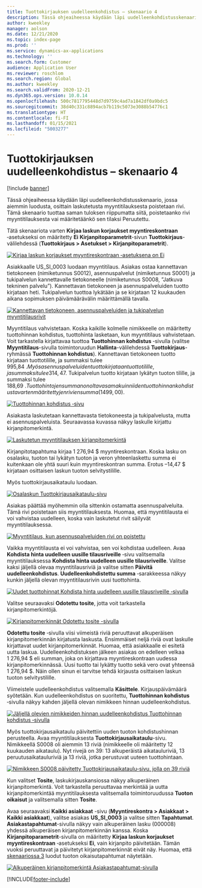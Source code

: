 ```yaml
---
title: Tuottokirjauksen uudelleenkohdistus – skenaario 4
description: Tässä ohjeaiheessa käydään läpi uudelleenkohdistusskenaario, jossa aiemmin luodusta, osittain laskutetusta myyntitilauksesta poistetaan rivi. Tämä skenaario tuottaa saman tuloksen riippumatta siitä, poistetaanko rivi myyntitilauksesta vai määritetäänkö sen tilaksi Peruutettu.
author: kweekley
manager: aolson
ms.date: 12/21/2020
ms.topic: index-page
ms.prod: ''
ms.service: dynamics-ax-applications
ms.technology: ''
ms.search.form: Customer
audience: Application User
ms.reviewer: roschlom
ms.search.region: Global
ms.author: kweekley
ms.search.validFrom: 2020-12-21
ms.dyn365.ops.version: 10.0.14
ms.openlocfilehash: 500c7817795448d7d9759c4ad7a1842df0a9bdc5
ms.sourcegitcommit: 38d40c331c8894acb7b119c5073e3088b54776c1
ms.translationtype: HT
ms.contentlocale: fi-FI
ms.lasthandoff: 01/15/2021
ms.locfileid: "5003277"
---
```

# <a name="revenue-recognition-reallocation--scenario-4"></a>Tuottokirjauksen uudelleenkohdistus – skenaario 4

[!include [banner](../includes/banner.md)]

Tässä ohjeaiheessa käydään läpi uudelleenkohdistusskenaario, jossa aiemmin luodusta, osittain laskutetusta myyntitilauksesta poistetaan rivi. Tämä skenaario tuottaa saman tuloksen riippumatta siitä, poistetaanko rivi myyntitilauksesta vai määritetäänkö sen tilaksi Peruutettu.

Tätä skenaariota varten **Kirjaa laskun korjaukset myyntireskontraan** ‑asetukseksi on määritetty **Ei** **Kirjanpitoparametrit**-sivun **Tuottokirjaus**-välilehdessä (**Tuottokirjaus \> Asetukset \> Kirjanpitoparametrit**).

[![Kirjaa laskun korjaukset myyntireskontraan ‑asetuksena on Ei](./media/37_rev-rec-scenarios.png)](./media/37_rev-rec-scenarios.png)

Asiakkaalle US\_SI\_0003 luodaan myyntitilaus. Asiakas ostaa kannettavan tietokoneen (nimiketunnus S0012), asennuspalvelut (nimiketunnus S0001) ja tukipalvelun kannettavalle tietokoneelle (nimiketunnus S0008, ”Jatkuva tekninen palvelu”). Kannettavan tietokoneen ja asennuspalveluiden tuotto kirjataan heti. Tukipalvelun tuottoa lykätään ja se kirjataan 12 kuukauden aikana sopimuksen päivämäärävälin määrittämällä tavalla.

[![Kannettavan tietokoneen, asennuspalveluiden ja tukipalvelun myyntitilausrivit](./media/38_rev-rec-scenarios.png)](./media/38_rev-rec-scenarios.png)

Myyntitilaus vahvistetaan. Koska kaikille kolmelle nimikkeelle on määritetty tuottohinnan kohdistus, tuottohinta lasketaan, kun myyntitilaus vahvistetaan. Voit tarkastella kirjattavaa tuottoa **Tuottohinnan kohdistus** ‑sivulla (valitse **Myyntitilaus**-sivulla toimintoruudun **Hallinta**-välilehdessä **Tuottokirjaus**-ryhmässä **Tuottohinnan kohdistus**). Kannettavan tietokoneen tuotto kirjataan tuottotilille, ja summaksi tulee 995,84 $. Myös asennuspalveluiden tuotto kirjataan tuottotilille, ja summaksi tulee 314,47 $. Tukipalvelun tuotto kirjataan lykätyn tuoton tilille, ja summaksi tulee 188,69 $. Tuottohintojen summan on oltava sama kuin niiden tuottohinnan kohdistusta varten määritettyjen rivien summa (1 499,00 $).

[![Tuottohinnan kohdistus ‑sivu](./media/39_rev-rec-scenarios.png)](./media/39_rev-rec-scenarios.png)

Asiakasta laskutetaan kannettavasta tietokoneesta ja tukipalvelusta, mutta ei asennuspalveluista. Seuraavassa kuvassa näkyy laskulle kirjattu kirjanpitomerkintä.

[![Laskutetun myyntitilauksen kirjanpitomerkintä](./media/40_rev-rec-scenarios.png)](./media/40_rev-rec-scenarios.png)

Kirjanpitotapahtuma kirjaa 1 276,94 $ myyntireskontraan. Koska lasku on osalasku, tuoton tai lykätyn tuoton ja veron yhteenlaskettu summa ei kuitenkaan ole yhtä suuri kuin myyntireskontran summa. Erotus –14,47 $ kirjataan osittaisen laskun tuoton selvitystilille.

Myös tuottokirjausaikataulu luodaan.

[![Osalaskun Tuottokirjausaikataulu-sivu](./media/41_rev-rec-scenarios.png)](./media/41_rev-rec-scenarios.png)

Asiakas päättää myöhemmin olla sittenkin ostamatta asennuspalveluita. Tämä rivi poistetaan siis myyntitilauksesta. Huomaa, että myyntitilausta ei voi vahvistaa uudelleen, koska vain laskutetut rivit säilyvät myyntitilauksessa.

[![Myyntitilaus, kun asennuspalveluiden rivi on poistettu](./media/42_rev-rec-scenarios.png)](./media/42_rev-rec-scenarios.png)

Vaikka myyntitilausta ei voi vahvistaa, sen voi kohdistaa uudelleen. Avaa **Kohdista hinta uudelleen uusille tilausriveille** ‑sivu valitsemalla myyntitilauksessa **Kohdista hinta uudelleen uusille tilausriveille**. Valitse kaksi jäljellä olevaa myyntitilausriviä ja valitse sitten **Päivitä uudelleenkohdistus**. **Uudelleenkohdistettu summa** ‑sarakkeessa näkyy kunkin jäljellä olevan myyntitilausrivin uusi tuottohinta.

[![Uudet tuottohinnat Kohdista hinta uudelleen uusille tilausriveille ‑sivulla](./media/43_rev-rec-scenarios.png)](./media/43_rev-rec-scenarios.png)

Valitse seuraavaksi **Odotettu tosite**, jotta voit tarkastella kirjanpitomerkintöjä.

[![Kirjanpitomerkinnät Odotettu tosite -sivulla](./media/44_rev-rec-scenarios.png)](./media/44_rev-rec-scenarios.png)

**Odotettu tosite** ‑sivulla viisi viimeistä riviä peruuttavat alkuperäisen kirjanpitomerkinnän kirjatusta laskusta. Ensimmäiset neljä riviä ovat laskulle kirjattavat uudet kirjanpitomerkinnät. Huomaa, että asiakkaalle ei esitetä uutta laskua. Uudelleenkohdistuksen jälkeen asiakas on edelleen velkaa 1 276,94 $ eli summan, joka on kirjattava myyntireskontraan uudessa kirjanpitomerkinnässä. Uusi tuotto tai lykätty tuotto sekä vero ovat yhteensä 1 276,94 $. Näin ollen sinun ei tarvitse tehdä kirjausta osittaisen laskun tuoton selvitystilille.

Viimeistele uudelleenkohdistus valitsemalla **Käsittele**. Kirjauspäivämäärä syötetään. Kun uudelleenkohdistus on suoritettu, **Tuottohinnan kohdistus** ‑sivulla näkyy kahden jäljellä olevan nimikkeen hinnan uudelleenkohdistus.

[![Jäljellä olevien nimikkeiden hinnan uudelleenkohdistus Tuottohinnan kohdistus ‑sivulla](./media/45_rev-rec-scenarios.png)](./media/45_rev-rec-scenarios.png)

Myös tuottokirjausaikataulu päivitettiin uuden tuoton kohdistushinnan perusteella. Avaa myyntitilauksesta **Tuottokirjausaikataulu**-sivu. Nimikkeellä S0008 oli aiemmin 13 riviä (nimikkeelle oli määritetty 12 kuukauden aikataulu). Nyt rivejä on 39: 13 alkuperäistä aikatauluriviä, 13 peruutusaikatauluriviä ja 13 riviä, jotka perustuvat uuteen tuottohintaan.

[![Nimikkeen S0008 päivitetty Tuottokirjausaikataulu-sivu, jolla on 39 riviä](./media/46_rev-rec-scenarios.png)](./media/46_rev-rec-scenarios.png)

Kun valitset **Tosite**, laskukirjauskansiossa näkyy alkuperäinen kirjanpitomerkintä. Voit tarkastella peruuttavaa merkintää ja uutta kirjanpitomerkintää myyntitilauksesta valitsemalla toimintoruudussa **Tuoton oikaisut** ja valitsemalla sitten **Tosite**.

Avaa seuraavaksi **Kaikki asiakkaat** -sivu (**Myyntireskontra \> Asiakkaat \> Kaikki asiakkaat**), valitse asiakas **US\_SI\_0003** ja valitse sitten **Tapahtumat**. **Asiakastapahtumat**-sivulla näkyy vain alkuperäinen lasku (000008) yhdessä alkuperäisen kirjanpitomerkinnän kanssa. Koska **Kirjanpitoparametrit**-sivulla on määritetty **Kirjaa laskun korjaukset myyntireskontraan** ‑asetukseksi **Ei**, vain kirjanpito päivitetään. Tämän vuoksi peruuttavat ja päivitetyt kirjanpitomerkinnät eivät näy. Huomaa, että [skenaariossa 3](rev-rec-reallocation-scenario-3.md) luodut tuoton oikaisutapahtumat näytetään.

[![Alkuperäinen kirjanpitomerkintä Asiakastapahtumat-sivulla](./media/47_rev-rec-scenarios.png)](./media/47_rev-rec-scenarios.png)


[!INCLUDE[footer-include](../../includes/footer-banner.md)]
